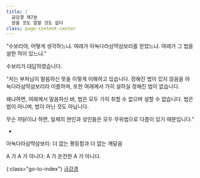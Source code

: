 ```yaml
---
title: |
  금강경 제7분
  얻을 것도 말할 것도 없다
class: page-content-center
---
```


"수보리야, 어떻게 생각하느냐.
여래가 아뇩다라삼먁삼보리를 얻었느냐.
여래가 그 법을 설한 적이 있느냐."

수보리가 대답하였습니다.

"저는 부처님이 말씀하신 뜻을 이렇게 이해하고 있습니다.
정해진 법이 있지 않음을 아뇩다라삼먁삼보리라 이름하며,
또한 여래께서 가히 설하실 정해진 법이 없습니다.

왜냐하면, 여래께서 말씀하신 바,
법은 모두 가히 취할 수 없으며 설할 수 없습니다.
법은 법이 아니며, 법이 아닌 것도 아닙니다.

무슨 까닭이냐 하면,
일체의 현인과 성인들은 모두 무위법으로 
다름이 있기 때문입니다."

*

아뇩다라삼먁삼보리: 더 없는 평등함과 더 없는 깨달음

A 가 A 가 아니다: A 가 온전한 A 가 아니다.

{:class="go-to-index"}
[금강경](index)